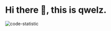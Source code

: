 # Hi there 👋, this is qwelz.

![code-statistic](https://zip-for-download.oss-cn-beijing.aliyuncs.com/3040-today.jpg)
